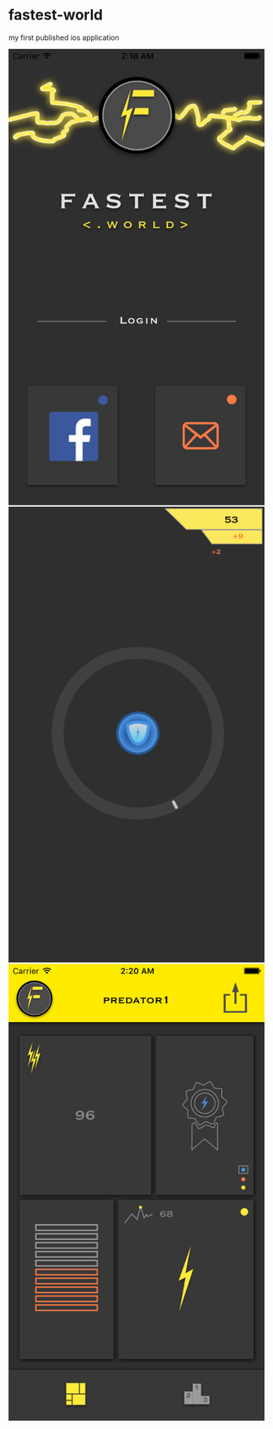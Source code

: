 # fastest-world
my first published ios application

![alt text](https://github.com/vikr53/fastest-world/blob/master/Screenshots/Simulator%20Screen%20Shot%20Nov%2015%2C%202016%2C%202.16.15%20AM.png)
![alt text](https://github.com/vikr53/fastest-world/blob/master/Screenshots/powerUpScreenshot.png)
![alt text](https://github.com/vikr53/fastest-world/blob/master/Screenshots/Simulator%20Screen%20Shot%20Nov%2015%2C%202016%2C%202.20.36%20AM.png)
